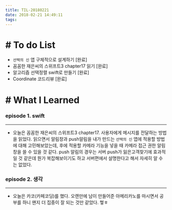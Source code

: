 ```yaml
---
title: TIL-20180221
date: 2018-02-21 14:49:11
tags: 
---
```


# # To do List

- `선택의 신` 앱 구체적으로 설계하기 [완료]
- 꼼꼼한 재은씨의 스위프트3 chapter17 읽기 [완료]
- 알고리즘 선택정렬 swift로 만들기 [완료]
- Coordinate 코드리뷰 [완료]


# # What I Learned

### episode 1. swift

---

- 오늘은 꼼꼼한 재은씨의 스위프트3 chapter17. 사용자에게 메시지를 전달하는 방법을 읽었다. 읽으면서 알림창과 push알림을 내가 만드는 `선택의 신` 앱에 적용할 방법에 대해 고민해보았는데, 후에 적용할 카메라 기능을 넣을 때 카메라 접근 권한 알림창을 쓸 수 있을 것 같다. push 알림의 경우는 서버 push가 잃은고객찾기에 효과적일 것 같은데 뭔가 복잡해보이기도 하고 서버편에서 설명한다고 해서 자세히 알 수는 없었다.
  
  
### episode 2. 생각
  
---

- 오늘은 카코(카페코딩)를 했다. 오랜만에 남이 만들어준 아메리카노를 마시면서 공부를 하니 왠지 더 집중이 잘 되는 것만 같았다. 헿ㅎ
